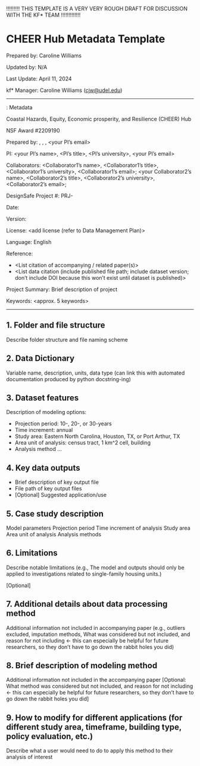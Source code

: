 !!!!!!!!! THIS TEMPLATE IS A VERY VERY ROUGH DRAFT FOR DISCUSSION WITH THE KF* TEAM !!!!!!!!!!!!!

# CHEER Hub Metadata Template

Prepared by: Caroline Williams

Updated by: N/A

Last Update: April 11, 2024

kf* Manager: Caroline Williams (cjw@udel.edu)

***

<your project name>: Metadata

Coastal Hazards, Equity, Economic prosperity, and Resilience (CHEER) Hub

NSF Award #2209190

Prepared by: <your name>, <your title>, <your university>, <your PI’s email>

PI: <your PI’s name>, <PI’s title>, <PI’s university>, <your PI’s email>

Collaborators: <Collaborator1’s name>, <Collaborator1’s title>, <Collaborator1’s university>, <Collaborator1’s email>; <your Collaborator2’s name>, <Collaborator2’s title>, <Collaborator2’s university>, <Collaborator2’s email>; 

DesignSafe Project #: PRJ-<DS project number>

Date: <month> <day> <year>

Version: <version number>

License: <add license (refer to Data Management Plan)>

Language: English

Reference: 
* <List citation of accompanying / related paper(s)>
* <List data citation (include published file path; include dataset version; don’t include DOI because this won’t exist until dataset is published)>

Project Summary: Brief description of project

Keywords: <approx. 5 keywords>

***

## 1. 	Folder  and file structure
Describe folder structure and file naming scheme

## 2. 	Data Dictionary
Variable name, description, units, data type (can link this with automated documentation produced by python docstring-ing)

## 3. 	Dataset features
Description of modeling options:
* Projection period: 10-, 20-, or 30-years
* Time increment: annual
* Study area: Eastern North Carolina, Houston, TX, or Port Arthur, TX
* Area unit of analysis: census tract, 1 km^2 cell, building
* Analysis method …

## 4. 	Key data outputs
* Brief description of key output file
* File path of key output files 
* [Optional] Suggested application/use 

## 5. 	Case study description
Model parameters
	Projection period
	Time increment of analysis
	Study area 
	Area unit of analysis
	Analysis methods

## 6. 	Limitations
Describe notable limitations (e.g., The model and outputs should only be applied to investigations related to single-family housing units.) 

[Optional]
## 7. 	Additional details about data processing method
Additional information not included in accompanying paper (e.g., outliers excluded, imputation methods, What was considered but not included, and reason for not including <- this can especially be helpful for future researchers, so they don’t have to go down the rabbit holes you did)

## 8. 	Brief description of modeling method
Additional information not included in the accompanying paper
[Optional: What method was considered but not included, and reason for not including <- this can especially be helpful for future researchers, so they don’t have to go down the rabbit holes you did]

## 9. 	How to modify for different applications (for different study area, timeframe, building type, policy evaluation, etc.)
Describe what a user would need to do to apply this method to their analysis of interest 






